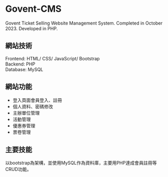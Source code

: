 # Govent-CMS
Govent Ticket Selling Website Management System. 
Completed in October 2023. Developed in PHP.


## 網站技術<br/>
Frontend: HTML/ CSS/ JavaScript/ Bootstrap<br/>
Backend: PHP <br/>
Database: MySQL <br/>


## 網站功能<br/>
  * 登入頁面會員登入、註冊<br/>
  * 個人資料、密碼修改<br/>
  * 主辦單位管理<br/>
  * 活動管理<br/>
  * 優惠券管理<br/>
  * 票卷管理<br/>
  
 
## 主要技能<br/>
以bootstrap為架構，並使用MySQL作為資料庫，主要用PHP達成會員註冊等CRUD功能。<br/>
